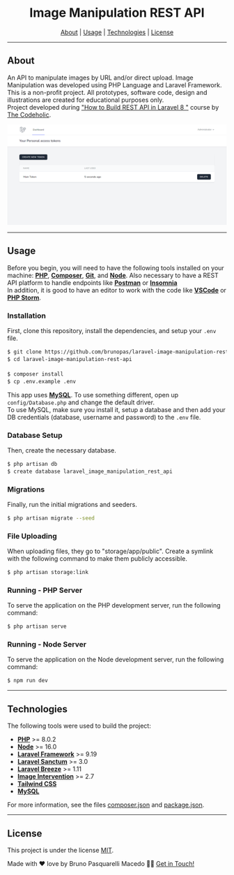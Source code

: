 <h1 align="center">
  <strong>Image Manipulation REST API</strong>
</h1>

<p align="center">
 <a href="#about">About</a> |
 <a href="#usage">Usage</a> |
 <a href="#technologies">Technologies</a> |
 <a href="#license">License</a>
</p>

---

## About

An API to manipulate images by URL and/or direct upload. Image Manipulation was developed using PHP Language and Laravel Framework.<br>
This is a non-profit project. All prototypes, software code, design and illustrations are created for educational purposes only.<br>
Project developed during <a href="https://www.youtube.com/watch?v=bvvVX9Pny84">"How to Build REST API in Laravel 8
"</a> course by <a href="https://www.youtube.com/c/TheCodeholic">The Codeholic</a>.

<img alt="Image Manipulation REST API" title="#ImageManipulationRESTAPI" src="public/github/readme-1.png" />

---

## Usage

Before you begin, you will need to have the following tools installed on your machine:
<strong><a href="https://www.php.net/">PHP</a></strong>, <strong><a href="https://getcomposer.org/">Composer</a></strong>, <strong><a href="https://git-scm.com/">Git</a></strong>, and <strong><a href="https://nodejs.org/">Node</a></strong>. Also necessary to have a REST API platform to handle endpoints like <strong><a href="https://www.postman.com/">Postman</a></strong> or <strong><a href="https://insomnia.rest/">Insomnia</a></strong><br>
In addition, it is good to have an editor to work with the code like <strong><a href="https://code.visualstudio.com/">VSCode</a></strong> or <strong><a href="https://www.jetbrains.com/phpstorm/">PHP Storm</a></strong>.

### Installation
First, clone this repository, install the dependencies, and setup your <code>.env</code> file.
```bash
$ git clone https://github.com/brunopas/laravel-image-manipulation-rest-api.git
$ cd laravel-image-manipulation-rest-api

$ composer install
$ cp .env.example .env
```
This app uses <strong><a href="https://www.mysql.com/">MySQL</a></strong>. To use something different, open up <code>config/Database.php</code> and change the default driver.<br>
To use MySQL, make sure you install it, setup a database and then add your DB credentials (database, username and password) to the <code>.env</code> file.

### Database Setup
Then, create the necessary database.
```bash
$ php artisan db
$ create database laravel_image_manipulation_rest_api
```

### Migrations
Finally, run the initial migrations and seeders.
```bash
$ php artisan migrate --seed
```

### File Uploading
When uploading files, they go to "storage/app/public". Create a symlink with the following command to make them publicly accessible.
```bash
$ php artisan storage:link
```

### Running - PHP Server
To serve the application on the PHP development server, run the following command:
```bash
$ php artisan serve
```

### Running - Node Server
To serve the application on the Node development server, run the following command:
```bash
$ npm run dev
```

---

## Technologies

The following tools were used to build the project:
-   **[PHP](https://www.php.net/)** >= 8.0.2
-   **[Node](https://nodejs.org/)** >= 16.0
-   **[Laravel Framework](https://laravel.com/)** >= 9.19
-   **[Laravel Sanctum](https://laravel.com/)** >= 3.0
-   **[Laravel Breeze](https://laravel.com/)** >= 1.11
-	**[Image Intervention](https://image.intervention.io/v2)** >= 2.7
-   **[Tailwind CSS](https://tailwindcss.com/)**
-   **[MySQL](https://www.mysql.com/)**

For more information, see the files [composer.json](./composer.json) and [package.json](./package.json).

---

## License

This project is under the license [MIT](./LICENSE).

Made with ❤️ love by Bruno Pasquarelli Macedo 👋🏻 [Get in Touch!](https://www.linkedin.com/in/brunopasmacedo)
